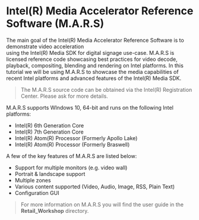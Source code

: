 # Intel(R) Media Accelerator Reference Software (M.A.R.S)
The main goal of the Intel(R) Media Accelerator Reference Software is to demonstrate video acceleration  
using the Intel(R) Media SDK for digital signage use-case. M.A.R.S is licensed reference code showcasing best practices for video decode, playback, compositing, blending and rendering on Intel platforms. In this tutorial we will be using M.A.R.S to showcase the media capabilities of recent Intel platforms and advanced features of the Intel(R) Media SDK.

> The M.A.R.S source code can be obtained via the Intel(R) Registration Center. Please ask for more details.

M.A.R.S supports WIndows 10, 64-bit and runs on the following Intel platforms:

 - Intel(R) 6th Generation Core
 - Intel(R) 7th Generation Core
 - Intel(R) Atom(R) Processor (Formerly Apollo Lake)
 - Intel(R) Atom(R) Processor (Formerly Braswell)

A few of the key features of M.A.R.S are listed below:

 - Support for multiple monitors (e.g. video wall)
 - Portrait & landscape support
 - Multiple zones
 - Various content supported (Video, Audio, Image, RSS, Plain Text)
 - Configuration GUI
> For more information on M.A.R.S you will find the user guide in the **Retail_Workshop** directory.

